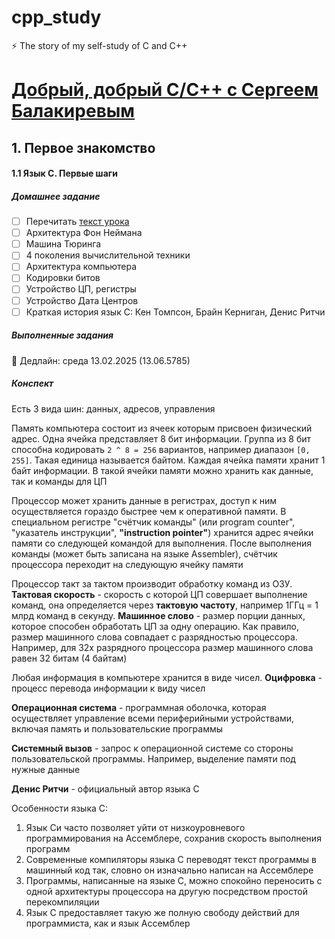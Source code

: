 # cpp_study
⚡ The story of my self-study of C and C++

# [Добрый, добрый C/C++ с Сергеем Балакиревым](https://stepik.org/course/193691)

## 1. Первое знакомство

#### 1.1 Язык С. Первые шаги

##### Домашнее задание

- [ ] Перечитать [текст урока](https://proproprogs.ru/c_base/c_yazyk-si-rozhdenie-legendy)
- [ ] Архитектура Фон Неймана
- [ ] Машина Тюринга
- [ ] 4 поколения вычислительной техники
- [ ] Архитектура компьютера
- [ ] Кодировки битов
- [ ] Устройство ЦП, регистры
- [ ] Устройство Дата Центров
- [ ] Краткая история язык С: Кен Томпсон, Брайн Керниган, Денис Ритчи

##### Выполненные задания

💫 Дедлайн: среда 13.02.2025 (13.06.5785)

##### Конспект

Есть 3 вида шин: данных, адресов, управления

Память компьютера состоит из ячеек которым присвоен физический адрес. Одна ячейка представляет 8 бит информации. Группа из 8 бит способна кодировать `2 ^ 8 = 256` вариантов, например диапазон `[0, 255]`. Такая единица называется байтом. Каждая ячейка памяти хранит 1 байт информации. В такой ячейки памяти можно хранить как данные, так и команды для ЦП

Процессор может хранить данные в регистрах, доступ к ним осуществляется гораздо быстрее чем к оперативной памяти. В специальном регистре "счётчик команды" (или program counter", "указатель инструкции", **"instruction pointer"**) хранится адрес ячейки памяти со следующей командой для выполнения. После выполнения команды (может быть записана на языке Assembler), счётчик процессора переходит на следующую ячейку памяти

Процессор такт за тактом производит обработку команд из ОЗУ. **Тактовая скорость** - скорость с которой ЦП совершает выполнение команд, она определяется через **тактовую частоту**, например 1ГГц = 1 млрд команд в секунду. **Машинное слово** - размер порции данных, которое способен обработать ЦП за одну операцию. Как правило, размер машинного слова совпадает с разрядностью процессора. Например, для 32х разрядного процессора размер машинного слова равен 32 битам (4 байтам)

Любая информация в компьютере хранится в виде чисел. **Оцифровка** - процесс перевода информации к виду чисел

**Операционная система** - программная оболочка, которая осуществляет управление всеми периферийными устройствами, включая память и пользовательские программы

**Системный вызов** - запрос к операционной системе со стороны пользовательской программы. Например, выделение памяти под нужные данные

**Денис Ритчи** - официальный автор языка С

Особенности языка С:
1. Язык Си часто позволяет уйти от низкоуровневого программирования на Ассемблере, сохранив скорость выполнения программ
2. Современные компиляторы языка С переводят текст программы в машинный код так, словно он изначально написан на Ассемблере
3. Программы, написанные на языке С, можно спокойно переносить с одной архитектуры процессора на другую посредством простой перекомпиляции
4. Язык С предоставляет такую же полную свободу действий для программиста, как и язык Ассемблер